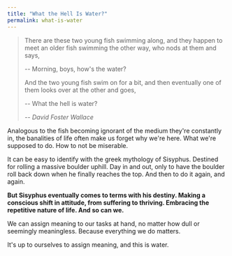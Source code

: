 ```yaml
---
title: "What the Hell Is Water?"
permalink: what-is-water
---
```


> There are these two young fish swimming along, and they happen to meet an older fish swimming the other way, who nods at them and says,
>
> -- Morning, boys, how's the water?
>
> And the two young fish swim on for a bit, and then eventually one of them looks over at the other and goes,
>
> -- What the hell is water?
>
> <cite>-- David Foster Wallace</cite>

Analogous to the fish becoming ignorant of the medium they're constantly in, the banalities of life often make us forget why we're here. What we're supposed to do. How to not be miserable.

It can be easy to identify with the greek mythology of Sisyphus. Destined for rolling a massive boulder uphill. Day in and out, only to have the boulder roll back down when he finally reaches the top. And then to do it again, and again.

**But Sisyphus eventually comes to terms with his destiny. Making a conscious shift in attitude, from suffering to thriving. Embracing the repetitive nature of life. And so can we.**

We can assign meaning to our tasks at hand, no matter how dull or seemingly meaningless. Because everything we do matters.

It's up to ourselves to assign meaning, and this is water.
